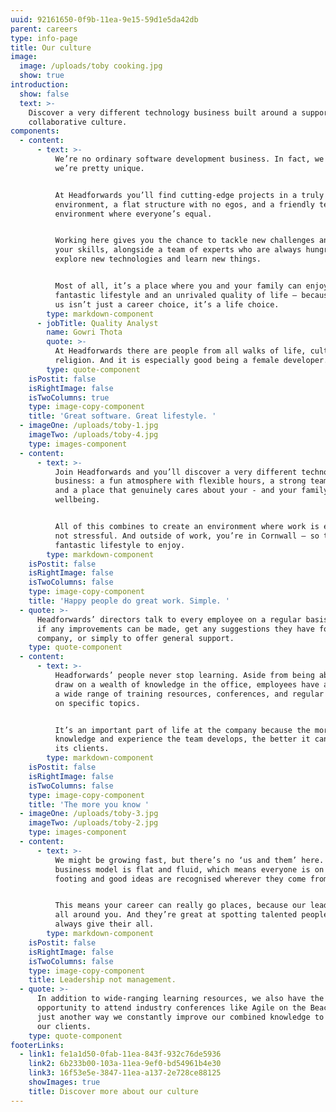 ```yaml
---
uuid: 92161650-0f9b-11ea-9e15-59d1e5da42db
parent: careers
type: info-page
title: Our culture
image:
  image: /uploads/toby cooking.jpg
  show: true
introduction:
  show: false
  text: >-
    Discover a very different technology business built around a supportive,
    collaborative culture.
components:
  - content:
      - text: >-
          We’re no ordinary software development business. In fact, we think
          we’re pretty unique.


          At Headforwards you’ll find cutting-edge projects in a truly agile
          environment, a flat structure with no egos, and a friendly team
          environment where everyone’s equal.


          Working here gives you the chance to tackle new challenges and build
          your skills, alongside a team of experts who are always hungry to
          explore new technologies and learn new things. 


          Most of all, it’s a place where you and your family can enjoy a
          fantastic lifestyle and an unrivaled quality of life – because joining
          us isn’t just a career choice, it’s a life choice.
        type: markdown-component
      - jobTitle: Quality Analyst
        name: Gowri Thota
        quote: >-
          At Headforwards there are people from all walks of life, culture and
          religion. And it is especially good being a female developer.
        type: quote-component
    isPostit: false
    isRightImage: false
    isTwoColumns: true
    type: image-copy-component
    title: 'Great software. Great lifestyle. '
  - imageOne: /uploads/toby-1.jpg
    imageTwo: /uploads/toby-4.jpg
    type: images-component
  - content:
      - text: >-
          Join Headforwards and you’ll discover a very different technology
          business: a fun atmosphere with flexible hours, a strong team spirit,
          and a place that genuinely cares about your - and your family’s -
          wellbeing. 


          All of this combines to create an environment where work is enjoyable,
          not stressful. And outside of work, you’re in Cornwall – so there’s a
          fantastic lifestyle to enjoy.
        type: markdown-component
    isPostit: false
    isRightImage: false
    isTwoColumns: false
    type: image-copy-component
    title: 'Happy people do great work. Simple. '
  - quote: >-
      Headforwards’ directors talk to every employee on a regular basis to check
      if any improvements can be made, get any suggestions they have for the
      company, or simply to offer general support.
    type: quote-component
  - content:
      - text: >-
          Headforwards’ people never stop learning. Aside from being able to
          draw on a wealth of knowledge in the office, employees have access to
          a wide range of training resources, conferences, and regular sessions
          on specific topics. 


          It’s an important part of life at the company because the more
          knowledge and experience the team develops, the better it can serve
          its clients.
        type: markdown-component
    isPostit: false
    isRightImage: false
    isTwoColumns: false
    type: image-copy-component
    title: 'The more you know '
  - imageOne: /uploads/toby-3.jpg
    imageTwo: /uploads/toby-2.jpg
    type: images-component
  - content:
      - text: >-
          We might be growing fast, but there’s no ‘us and them’ here. Our
          business model is flat and fluid, which means everyone is on an equal
          footing and good ideas are recognised wherever they come from.


          This means your career can really go places, because our leaders are
          all around you. And they’re great at spotting talented people who
          always give their all.
        type: markdown-component
    isPostit: false
    isRightImage: false
    isTwoColumns: false
    type: image-copy-component
    title: Leadership not management.
  - quote: >-
      In addition to wide-ranging learning resources, we also have the
      opportunity to attend industry conferences like Agile on the Beach. It’s
      just another way we constantly improve our combined knowledge to benefit
      our clients.
    type: quote-component
footerLinks:
  - link1: fe1a1d50-0fab-11ea-843f-932c76de5936
    link2: 6b233b00-103a-11ea-9ef0-bd54961b4e30
    link3: 16f53e5e-3847-11ea-a137-2e728ce88125
    showImages: true
    title: Discover more about our culture
---
```


